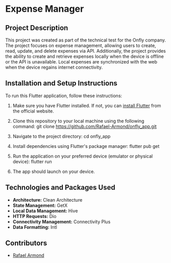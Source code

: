 # Expense Manager

## Project Description
This project was created as part of the technical test for the Onfly company. The project focuses on expense management, allowing users to create, read, update, and delete expenses via API. Additionally, the project provides the ability to create and retrieve expenses locally when the device is offline or the API is unavailable. Local expenses are synchronized with the web when the device regains internet connectivity.

## Installation and Setup Instructions
To run this Flutter application, follow these instructions:

1. Make sure you have Flutter installed. If not, you can [install Flutter](https://flutter.dev/docs/get-started/install) from the official website.

2. Clone this repository to your local machine using the following command:
git clone https://github.com/Rafael-Armond/onfly_app.git

3. Navigate to the project directory:
cd onfly_app

4. Install dependencies using Flutter's package manager:
flutter pub get

5. Run the application on your preferred device (emulator or physical device):
flutter run

6. The app should launch on your device.

## Technologies and Packages Used
- **Architecture:** Clean Architecture
- **State Management:** GetX
- **Local Data Management:** Hive
- **HTTP Requests:** Dio
- **Connectivity Management:** Connectivity Plus
- **Data Formatting:** Intl

## Contributors
- [Rafael Armond](https://github.com/Rafael-Armond/)


